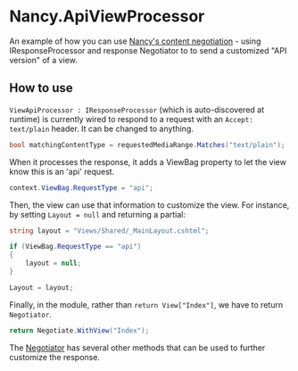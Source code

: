 Nancy.ApiViewProcessor
===================

An example of how you can use [Nancy's content negotiation](https://github.com/NancyFx/Nancy/wiki/Content-Negotiation) - using IResponseProcessor and response Negotiator to to send a customized "API version" of a view.

## How to use

`ViewApiProcessor : IResponseProcessor` (which is auto-discovered at runtime) is currently wired to respond to a request with an `Accept: text/plain` header.  It can be changed to anything.
```C#
bool matchingContentType = requestedMediaRange.Matches("text/plain");
```
When it processes the response, it adds a ViewBag property to let the view know this is an 'api' request.
```C#
context.ViewBag.RequestType = "api";
```
Then, the view can use that information to customize the view.  For instance, by setting `Layout = null` and returning a partial:
```C#
string layout = "Views/Shared/_MainLayout.cshtml";

if (ViewBag.RequestType == "api")
{
	layout = null;
}

Layout = layout;
```
Finally, in the module, rather than `return View["Index"]`, we have to return `Negotiator`.
```C#
return Negotiate.WithView("Index");
```
The [Negotiator](https://github.com/NancyFx/Nancy/wiki/Content-Negotiation) has several other methods that can be used to further customize the response.
